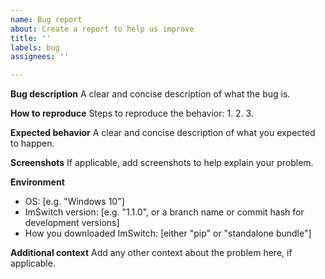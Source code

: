 ```yaml
---
name: Bug report
about: Create a report to help us improve
title: ''
labels: bug
assignees: ''

---
```


**Bug description**
A clear and concise description of what the bug is.

**How to reproduce**
Steps to reproduce the behavior:
1.
2.
3.

**Expected behavior**
A clear and concise description of what you expected to happen.

**Screenshots**
If applicable, add screenshots to help explain your problem.

**Environment**
 - OS: [e.g. "Windows 10"]
 - ImSwitch version: [e.g. "1.1.0", or a branch name or commit hash for development versions]
 - How you downloaded ImSwitch: [either "pip" or "standalone bundle"]

**Additional context**
Add any other context about the problem here, if applicable.
